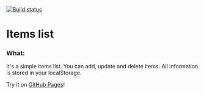 [![Build status](https://ci.appveyor.com/api/projects/status/supiigrchv00snlr?svg=true)](https://ci.appveyor.com/project/solarlime/items-list)

# Items list

### What:

It's a simple items list. You can add, update and delete items. All information is stored in your localStorage.

Try it on [GitHub Pages](https://solarlime.github.io/items-list/)!
